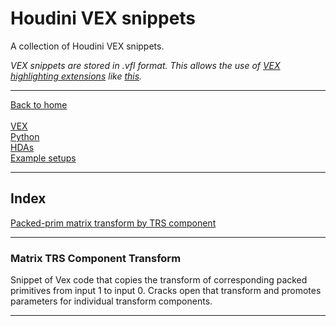 # Houdini VEX snippets
A collection of Houdini VEX snippets.

*VEX snippets are stored in .vfl format. This allows the use of [VEX highlighting extensions](https://marketplace.visualstudio.com/items?itemName=melmass.vex) like [this](https://marketplace.visualstudio.com/items?itemName=melmass.vex).* <br>

---

[Back to home](https://robbertgroenendijk.github.io/Houdini_snippets/)<br>
<br>
[VEX](https://robbertgroenendijk.github.io/Houdini_snippets/VEX)<br>
[Python](https://robbertgroenendijk.github.io/Houdini_snippets/Python)<br>
[HDAs](https://robbertgroenendijk.github.io/Houdini_snippets/HDA)<br>
[Example setups](https://robbertgroenendijk.github.io/Houdini_snippets/Setups)<br>

---

## Index <br>

[Packed-prim matrix transform by TRS component](#-matrix-trs-component-transform)

---
### Matrix TRS Component Transform
<p>Snippet of Vex code that copies the transform of corresponding packed primitives from input 1 to input 0.
Cracks open that transform and promotes parameters for individual transform components.</p>

<script src="https://emgithub.com/embed.js?target=https%3A%2F%2Fgithub.com%2FRobbertGroenendijk%2FHoudini_snippets%2Fblob%2Fmain%2FVEX%2FMatrixComponentTransform.vfl&style=night-owl&showBorder=on&showLineNumbers=on&showFileMeta=on&showCopy=on&fetchFromJsDelivr=on"></script>
---

